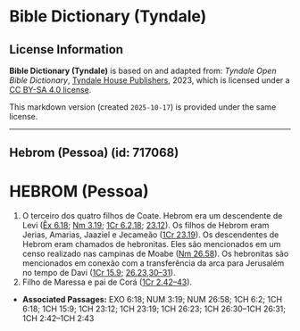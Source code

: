 # Bible Dictionary (Tyndale)

## License Information

**Bible Dictionary (Tyndale)** is based on and adapted from: _Tyndale Open Bible Dictionary_, [Tyndale House Publishers](https://tyndaleopenresources.com/), 2023, which is licensed under a [CC BY-SA 4.0 license](https://creativecommons.org/licenses/by-sa/4.0/legalcode.en).

This markdown version (created `2025-10-17`) is provided under the same license.



--------------------------------

## Hebrom (Pessoa) (id: 717068)

HEBROM (Pessoa)
===============

1. O terceiro dos quatro filhos de Coate. Hebrom era um descendente de Levi ([Êx 6\.18](https://ref.ly/Exod6:18); [Nm 3\.19](https://ref.ly/Num3:19); [1Cr 6\.2,18](https://ref.ly/1Chr6:2,1Chr6:18); [23\.12](https://ref.ly/1Chr23:12)). Os filhos de Hebrom eram Jerias, Amarias, Jaaziel e Jecameão ([1Cr 23\.19](https://ref.ly/1Chr23:19)). Os descendentes de Hebrom eram chamados de hebronitas. Eles são mencionados em um censo realizado nas campinas de Moabe ([Nm 26\.58](https://ref.ly/Num26:58)). Os hebronitas são mencionados em conexão com a transferência da arca para Jerusalém no tempo de Davi ([1Cr 15\.9](https://ref.ly/1Chr15:9); [26\.23,30–31](https://ref.ly/1Chr26:23,1Chr26:30-1Chr26:31)).
2. Filho de Maressa e pai de Corá ([1Cr 2\.42–43](https://ref.ly/1Chr2:42-1Chr2:43)).

* **Associated Passages:** EXO 6:18; NUM 3:19; NUM 26:58; 1CH 6:2; 1CH 6:18; 1CH 15:9; 1CH 23:12; 1CH 23:19; 1CH 26:23; 1CH 26:30–1CH 26:31; 1CH 2:42–1CH 2:43

